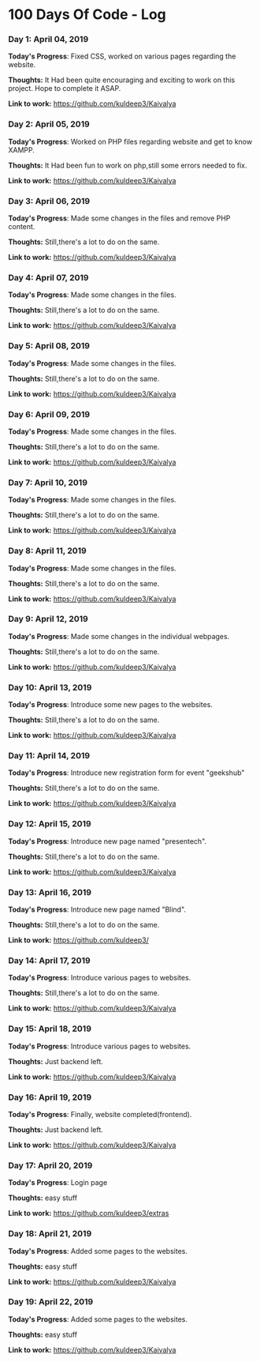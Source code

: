 # 100 Days Of Code - Log

### Day 1: April 04, 2019

**Today's Progress**: Fixed CSS, worked on various pages regarding the website.

**Thoughts:** It Had been quite encouraging and exciting to work on this project. Hope to complete it ASAP.

**Link to work:** https://github.com/kuldeep3/Kaivalya

### Day 2: April 05, 2019

**Today's Progress**: Worked on PHP files regarding website and get to know XAMPP.

**Thoughts:** It Had been fun to work on php,still some errors needed to fix.

**Link to work:** https://github.com/kuldeep3/Kaivalya

### Day 3: April 06, 2019

**Today's Progress**: Made some changes in the files and remove PHP content.

**Thoughts:** Still,there's a lot to do on the same.

**Link to work:** https://github.com/kuldeep3/Kaivalya

### Day 4: April 07, 2019

**Today's Progress**: Made some changes in the files.

**Thoughts:** Still,there's a lot to do on the same.

**Link to work:** https://github.com/kuldeep3/Kaivalya

### Day 5: April 08, 2019

**Today's Progress**: Made some changes in the files.

**Thoughts:** Still,there's a lot to do on the same.

**Link to work:** https://github.com/kuldeep3/Kaivalya

### Day 6: April 09, 2019

**Today's Progress**: Made some changes in the files.

**Thoughts:** Still,there's a lot to do on the same.

**Link to work:** https://github.com/kuldeep3/Kaivalya

### Day 7: April 10, 2019

**Today's Progress**: Made some changes in the files.

**Thoughts:** Still,there's a lot to do on the same.

**Link to work:** https://github.com/kuldeep3/Kaivalya

### Day 8: April 11, 2019

**Today's Progress**: Made some changes in the files.

**Thoughts:** Still,there's a lot to do on the same.

**Link to work:** https://github.com/kuldeep3/Kaivalya

### Day 9: April 12, 2019

**Today's Progress**: Made some changes in the individual webpages.

**Thoughts:** Still,there's a lot to do on the same.

**Link to work:** https://github.com/kuldeep3/Kaivalya

### Day 10: April 13, 2019

**Today's Progress**: Introduce some new pages to the websites.

**Thoughts:** Still,there's a lot to do on the same.

**Link to work:** https://github.com/kuldeep3/Kaivalya

### Day 11: April 14, 2019

**Today's Progress**: Introduce new registration form for event "geekshub"

**Thoughts:** Still,there's a lot to do on the same.

**Link to work:** https://github.com/kuldeep3/Kaivalya

### Day 12: April 15, 2019

**Today's Progress**: Introduce new page named "presentech".

**Thoughts:** Still,there's a lot to do on the same.

**Link to work:** https://github.com/kuldeep3/Kaivalya

### Day 13: April 16, 2019

**Today's Progress**: Introduce new page named "Blind".

**Thoughts:** Still,there's a lot to do on the same.

**Link to work:** https://github.com/kuldeep3/

### Day 14: April 17, 2019

**Today's Progress**: Introduce various pages to websites.

**Thoughts:** Still,there's a lot to do on the same.

**Link to work:** https://github.com/kuldeep3/Kaivalya

### Day 15: April 18, 2019

**Today's Progress**: Introduce various pages to websites.

**Thoughts:** Just backend left.

**Link to work:** https://github.com/kuldeep3/Kaivalya

### Day 16: April 19, 2019

**Today's Progress**: Finally, website completed(frontend).

**Thoughts:** Just backend left.

**Link to work:** https://github.com/kuldeep3/Kaivalya

### Day 17: April 20, 2019

**Today's Progress**: Login page 

**Thoughts:** easy stuff

**Link to work:** https://github.com/kuldeep3/extras

### Day 18: April 21, 2019

**Today's Progress**: Added some pages to the websites.

**Thoughts:** easy stuff

**Link to work:** https://github.com/kuldeep3/Kaivalya

### Day 19: April 22, 2019

**Today's Progress**: Added some pages to the websites.

**Thoughts:** easy stuff

**Link to work:** https://github.com/kuldeep3/Kaivalya



